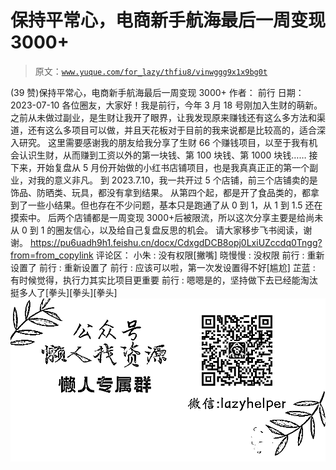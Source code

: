 # 保持平常心，电商新手航海最后一周变现 3000+

> 原文：[`www.yuque.com/for_lazy/thfiu8/vinwggg9x1x9bg0t`](https://www.yuque.com/for_lazy/thfiu8/vinwggg9x1x9bg0t)

<ne-h2 id="a7a8cdf5" data-lake-id="a7a8cdf5"><ne-heading-ext><ne-heading-anchor></ne-heading-anchor><ne-heading-fold></ne-heading-fold></ne-heading-ext><ne-heading-content><ne-text id="ufba3a675">(39 赞)保持平常心，电商新手航海最后一周变现 3000+</ne-text></ne-heading-content></ne-h2> <ne-p id="u79a964fd" data-lake-id="u79a964fd"><ne-text id="u53429cc0">作者： 前行</ne-text></ne-p> <ne-p id="u5820c8b0" data-lake-id="u5820c8b0"><ne-text id="u5926f280">日期：2023-07-10</ne-text></ne-p> <ne-p id="u94f9a579" data-lake-id="u94f9a579"><ne-text id="u0d717713">各位圈友，大家好！我是前行，今年 3 月 18 号刚加入生财的萌新。</ne-text></ne-p> <ne-p id="ub0c8a31f" data-lake-id="ub0c8a31f"><ne-text id="u632a850b">之前从未做过副业，是生财让我开了眼界，让我发现原来赚钱还有这么多方法和渠道，还有这么多项目可以做，并且天花板对于目前的我来说都是比较高的，适合深入研究。</ne-text></ne-p> <ne-p id="uffa29379" data-lake-id="uffa29379"><ne-text id="u0c6e4375">这里需要感谢我的朋友给我分享了生财 66 个赚钱项目，以至于我有机会认识生财，从而赚到工资以外的第一块钱、第 100 块钱、第 1000 块钱……</ne-text></ne-p> <ne-p id="u35a67111" data-lake-id="u35a67111"><ne-text id="u2e05b190">接下来，开始复盘从 5 月份开始做的小红书店铺项目，也是我真真正正的第一个副业，对我的意义非凡。</ne-text></ne-p> <ne-p id="u4295e66f" data-lake-id="u4295e66f"><ne-text id="uabe523f8">到 2023.7.10，我一共开过 5 个店铺，前三个店铺卖的是饰品、防晒类、玩具，都没有拿到结果。</ne-text></ne-p> <ne-p id="ubed74212" data-lake-id="ubed74212"><ne-text id="ud2568155">从第四个起，都是开了食品类的，都拿到了一些小结果。但也存在不少问题，基本只是跑通了从 0 到 1，从 1 到 1.5 还在摸索中。</ne-text></ne-p> <ne-p id="u3e47d9c8" data-lake-id="u3e47d9c8"><ne-text id="u01413eff">后两个店铺都是一周变现 3000+后被限流，所以这次分享主要是给尚未从 0 到 1 的圈友信心，以及给自己复盘反思的机会。</ne-text></ne-p> <ne-p id="ua0875d36" data-lake-id="ua0875d36"><ne-text id="u1ad7d99a">请大家移步飞书阅读，谢谢。</ne-text></ne-p> <ne-p id="u0a37b322" data-lake-id="u0a37b322">[<ne-text id="ud24e949c">https://pu6uadh9h1.feishu.cn/docx/CdxgdDCB8opj0LxiUZccdq0Tngg?from=from_copylink</ne-text>](https://pu6uadh9h1.feishu.cn/docx/CdxgdDCB8opj0LxiUZccdq0Tngg?from=from_copylink)</ne-p> <ne-hole id="uaf6815b5" data-lake-id="uaf6815b5"><ne-card data-card-name="hr" data-card-type="block" id="yzrjl" data-event-boundary="card"><ne-p id="uee045fce" data-lake-id="uee045fce"><ne-text id="u2e72e78d">评论区：</ne-text></ne-p> <ne-p id="u7db3abbb" data-lake-id="u7db3abbb"><ne-text id="ua242aadd">小朱 : 没有权限[撇嘴]</ne-text> <ne-text id="u7128ec0a">晓慢慢 : 没权限</ne-text> <ne-text id="u1b18fe0e">前行 : 重新设置了</ne-text> <ne-text id="ua61aa4a8">前行 : 重新设置了</ne-text> <ne-text id="u6a6cd9b3">前行 : 应该可以啦，第一次发设置得不好[尴尬]</ne-text> <ne-text id="uba8ca29b">芷蓝 : 有时候觉得，执行力其实比项目更重要</ne-text> <ne-text id="ub11378bc">前行 : 嗯嗯是的，坚持做下去已经能淘汰挺多人了[拳头][拳头][拳头]</ne-text></ne-p> <ne-p id="uaff42e9a" data-lake-id="uaff42e9a"><ne-card data-card-name="image" data-card-type="inline" id="DAytU" data-event-boundary="card">![](img/894d30a529e7c37bcd3392323c99941c.png)  <ne-hole id="u7cdbf78e" data-lake-id="u7cdbf78e"><ne-card data-card-name="hr" data-card-type="block" id="c63Oe" data-event-boundary="card"></ne-card></ne-hole></ne-card></ne-p></ne-card></ne-hole>